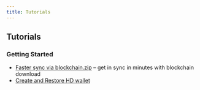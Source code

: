 ```yaml
---
title: Tutorials
---
```


## Tutorials

### Getting Started

* [Faster sync via blockchain.zip](fast-sync-blockchain/) – get in sync in minutes with blockchain download
* [Create and Restore HD wallet](create-restore-hd-wallet/)